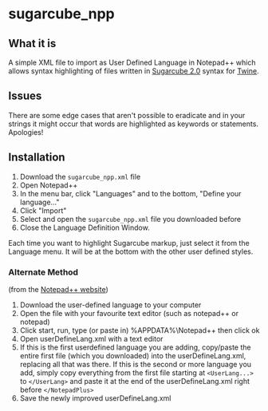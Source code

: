 # sugarcube_npp
## What it is
A simple XML file to import as User Defined Language in Notepad++ which allows syntax highlighting of files written in [Sugarcube 2.0](https://www.motoslave.net/sugarcube/2/) syntax for [Twine](https://twinery.org/).

## Issues
There are some edge cases that aren't possible to eradicate and in your strings it might occur that words are highlighted as keywords or statements. Apologies!

## Installation

1. Download the `sugarcube_npp.xml` file
2. Open Notepad++
3. In the menu bar, click "Languages" and to the bottom, "Define your language..."
4. Click "Import"
5. Select and open the `sugarcube_npp.xml` file you downloaded before
6. Close the Language Definition Window.

Each time you want to highlight Sugarcube markup, just select it from the Language menu. It will be at the bottom with the other user defined styles.

### Alternate Method
(from the [Notepad++ website](http://notepad-plus.sourceforge.net/uk/site.htm))

1. Download the user-defined language to your computer
2. Open the file with your favourite text editor (such as notepad++ or notepad)
3. Click start, run, type (or paste in) %APPDATA%\Notepad++ then click ok
4. Open userDefineLang.xml with a text editor
5. If this is the first userdefined language you are adding, copy/paste the entire first file (which you downloaded) into the userDefineLang.xml, replacing all that was there. If this is the second or more language you add, simply copy everything from the first file starting at `<UserLang...>` to `</UserLang>` and paste it at the end of the userDefineLang.xml right before `</NotepadPlus>`
6. Save the newly improved userDefineLang.xml
